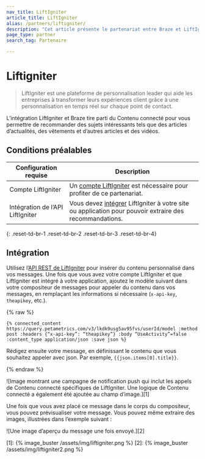 ```yaml
---
nav_title: LiftIgniter
article_title: LiftIgniter
alias: /partners/liftigniter/
description: "Cet article présente le partenariat entre Braze et LiftIgniter, une plateforme de personnalisation leader qui aide les entreprises à transformer leurs expériences client."
page_type: partner
search_tag: Partenaire

---
```


# Liftigniter

> LiftIgniter est une plateforme de personnalisation leader qui aide les entreprises à transformer leurs expériences client grâce à une personnalisation en temps réel sur chaque point de contact.

L’intégration LiftIgniter et Braze tire parti du Contenu connecté pour vous permettre de recommander des sujets intéressants tels que des articles d’actualités, des vêtements et d’autres articles et des vidéos.

## Conditions préalables

| Configuration requise| Description|
| ---| ---|
| Compte LiftIgniter | Un [compte LiftIgniter](https://console.liftigniter.com/login) est nécessaire pour profiter de ce partenariat. |
| Intégration de l’API LiftIgniter | Vous devez [intégrer](https://support.liftigniter.com/support/solutions/articles/30000024667-api-integration-overview) LiftIgniter à votre site ou application pour pouvoir extraire des recommandations. |
{: .reset-td-br-1 .reset-td-br-2 .reset-td-br-3  .reset-td-br-4}

## Intégration

Utilisez l’[API REST de LiftIgniter](https://documenter.getpostman.com/view/2166502/liftigniter/7TFGvSV#9bdf75da-edd6-45ec-9c28-a0edefad1389) pour insérer du contenu personnalisé dans vos messages. Une fois que vous avez votre compte LiftIgniter et que LiftIgniter est intégré à votre application, ajoutez le modèle suivant dans votre compositeur de messages pour appeler du contenu dans vos messages, en remplaçant les informations si nécessaire (`x-api-key`, `theapikey`, etc.).

{% raw %}
```
{% connected_content https://query.petametrics.com/v3/lkdk9usg5av95fvs/userId/model :method post :headers {“x-api-key”: “theapikey”} :body “UseActivity”=false :content_type application/json :save json %}
```

Rédigez ensuite votre message, en définissant le contenu que vous souhaitez appeler avec json. Par exemple, `{{json.items[0].title}}`.

{% endraw %}

![Image montrant une campagne de notification push qui inclut les appels de Contenu connecté spécifiques de LiftIgniter. Une logique de Contenu connecté a également été ajoutée au champ d’image.][1]

Une fois que vous avez placé ce message dans le corps du compositeur, vous pouvez prévisualiser votre message. Vous pouvez même extraire des images, illustrées dans l’exemple suivant :

![Une image d’aperçu du message une fois envoyé.][2]

[1]: {% image_buster /assets/img/liftigniter.png %}
[2]: {% image_buster /assets/img/liftigniter2.png %}